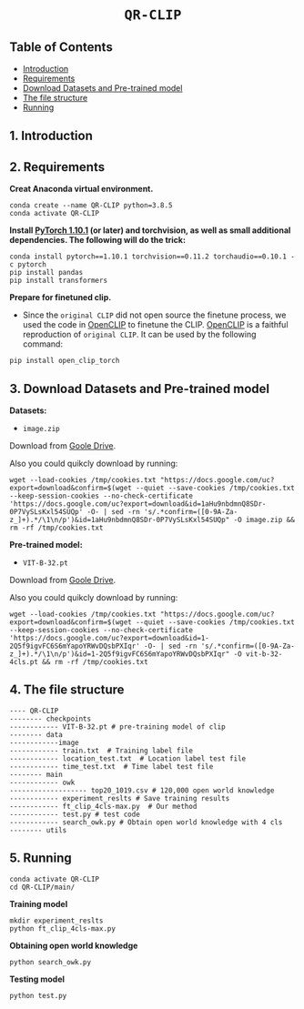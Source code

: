 # <p align=center>`QR-CLIP`</p><!-- omit in toc -->

## Table of Contents

  * [Introduction](#1-introduction)
  * [Requirements](#2-requirements)
  * [Download Datasets and Pre-trained model](#3-download-Datasets-and-Pre-trained-model)
  * [The file structure](#4-the-file-structure)
  * [Running](#5-running)

## 1. Introduction

##  2. Requirements 

**Creat Anaconda virtual environment.**
```
conda create --name QR-CLIP python=3.8.5  
conda activate QR-CLIP
```
**Install [PyTorch 1.10.1](https://pytorch.org/get-started/locally) (or later) and torchvision, as well as small additional dependencies. The following will do the trick:**

```
conda install pytorch==1.10.1 torchvision==0.11.2 torchaudio==0.10.1 -c pytorch
pip install pandas
pip install transformers
```
**Prepare for finetuned clip.**

* Since the ```original CLIP``` did not open source the finetune process, we used the code in [OpenCLIP](https://github.com/mlfoundations/open_clip) to finetune the CLIP. [OpenCLIP](https://github.com/mlfoundations/open_clip) is a faithful reproduction of ```original CLIP```. It can be used by the following command:
```
pip install open_clip_torch
```

##  3. Download Datasets and Pre-trained model
**Datasets:**
* `image.zip`

Download from [Goole Drive](https://drive.google.com/file/d/1aHu9nbdmnQ8SDr-0P7VySLsKxl54SUQp/view?usp=sharing). 

Also you could quikcly download by running:

```
wget --load-cookies /tmp/cookies.txt "https://docs.google.com/uc?export=download&confirm=$(wget --quiet --save-cookies /tmp/cookies.txt --keep-session-cookies --no-check-certificate 'https://docs.google.com/uc?export=download&id=1aHu9nbdmnQ8SDr-0P7VySLsKxl54SUQp' -O- | sed -rn 's/.*confirm=([0-9A-Za-z_]+).*/\1\n/p')&id=1aHu9nbdmnQ8SDr-0P7VySLsKxl54SUQp" -O image.zip && rm -rf /tmp/cookies.txt
```

**Pre-trained model:**
*  `VIT-B-32.pt`

Download from [Goole Drive](https://drive.google.com/file/d/1-2Q5f9igvFC6S6mYapoYRWvDQsbPXIqr/view?usp=sharing).

Also you could quikcly download by running:
```
wget --load-cookies /tmp/cookies.txt "https://docs.google.com/uc?export=download&confirm=$(wget --quiet --save-cookies /tmp/cookies.txt --keep-session-cookies --no-check-certificate 'https://docs.google.com/uc?export=download&id=1-2Q5f9igvFC6S6mYapoYRWvDQsbPXIqr' -O- | sed -rn 's/.*confirm=([0-9A-Za-z_]+).*/\1\n/p')&id=1-2Q5f9igvFC6S6mYapoYRWvDQsbPXIqr" -O vit-b-32-4cls.pt && rm -rf /tmp/cookies.txt
```

## 4. The file structure

```
---- QR-CLIP
-------- checkpoints
------------ VIT-B-32.pt # pre-training model of clip
-------- data
------------image
------------ train.txt  # Training label file
------------ location_test.txt  # Location label test file
------------ time_test.txt  # Time label test file
-------- main
------------ owk 
------------------- top20_1019.csv # 120,000 open world knowledge
------------ experiment_reslts # Save training results
------------ ft_clip_4cls-max.py  # Our method
------------ test.py # test code
------------ search_owk.py # Obtain open world knowledge with 4 cls
-------- utils
```

##  5. Running 

```
conda activate QR-CLIP
cd QR-CLIP/main/
```
**Training model**
```
mkdir experiment_reslts
python ft_clip_4cls-max.py
```

**Obtaining open world knowledge**
```
python search_owk.py
```

**Testing model**
```
python test.py
```
